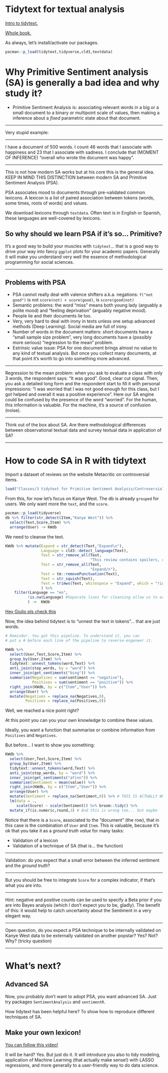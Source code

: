 Tidytext for textual analysis
================

[Intro to
tidytext.](https://cran.r-project.org/web/packages/tidytext/vignettes/tidytext.html)

[Whole book.](https://www.tidytextmining.com/)

As always, let’s install/activate our packages.

``` r
pacman::p_load(tidytext,tidyverse,cld3,textdata)
```

# Why Primitive Sentiment analysis (SA) is generally a bad idea and why study it?

-   Primitive Sentiment Analysis is: associating relevant words in a big
    or a small document to a binary or multipoint scale of values, then
    making a inference about a *fixed* parametric state about that
    document.

------------------------------------------------------------------------

Very stupid example:

------------------------------------------------------------------------

I have a document of 500 words. I count 46 words that I associate with
happiness and 23 that I associate with sadness. I conclude that (MOMENT
OF INFERENCE) “overall who wrote the document was happy”.

------------------------------------------------------------------------

This is not how modern SA works but at his core this is the general
idea. KEEP IN MIND THIS DISTINCTION between modern SA and Primitive
Sentiment Analysis (PSA).

PSA associates mood to documents through pre-validated common lexicons.
A lexicon is a list of paired association between tokens (words, some
times, roots of words) and values.

We download lexicons through `textdata`. Often text is in English or
Spanish, these languages are well-covered by lexicons.

## So why should we learn PSA if it’s so… Primitive?

It’s a good way to build your muscles with `tidytext`… that is a good
way to drive your way into fancy `ggplot` plots for your academic
papers. Generally it will make you understand very well the essence of
methodological programming for social sciences.

------------------------------------------------------------------------

## Problems with PSA

-   PSA cannot really deal with valence shifters a.k.a. negations:
    `f("not good")` is not `score(not) + score(good)`, is
    `score(good|not)`
-   Semantic problems: the word “miss” means both young lady (arguably a
    polite mood) and “feeling deprivation” (arguably negative mood).
-   People lie and their documents lie too.
-   Very, very hard to deal with irony in texts unless one setup
    advanced methods (Deep Learning). Social media are full of irony.
-   Number of words in the document matters: short documents have a
    “small sample size problem”, very long documents have a (possibly
    more serious) “regression to the mean” problem.
-   Estrinsic value issue: PSA for one document brings almost no value
    to any kind of textual analysis. But once you collect many
    documents, at that point it’s worth to go into something more
    advanced.

------------------------------------------------------------------------

Regression to the mean problem: when you ask to evaluate a class with
only 3 words, the respondent says: “It was good”. Good, clear cut
signal. Then, you ask a detailed long form and the respondent start to
fill it with personal impressions: “I was worried that I was not good
enough for this class, but I got helped and overall it was a positive
experience”. Here our SA engine could be confused by the presence of the
word “worried”. For the human, this information is valuable. For the
machine, it’s a source of confusion (noise).

------------------------------------------------------------------------

Think out of the box about SA. Are there methodological differences
between observational textual data and survey textual data in
application of SA?

------------------------------------------------------------------------

# How to code SA in R with tidytext

Import a dataset of reviews on the website Metacritic on controversial
items.

``` r
load("Classes/3 tidytext for Primitive Sentiment Analysis/Controversial_Metacritic.RData")
```

From this, for now let’s focus on Kanye West. The db is already
`grouped` for users. We only want more the `text`, and the `score`.

``` r
pacman::p_load(tidyverse)
db %>% filter(str_detect(Item,"Kanye West")) %>%
  select(Text,Score,Item) %>%
  arrange(User) -> KWdb
```

We need to cleanse the text.

``` r
KWdb %>% mutate(Expand = str_detect(Text,"Expand\n"),
                Language = cld3::detect_language(Text),
                Text = str_remove_all(Text,
                                      "This review contains spoilers, click expand to view."),
                Text = str_remove_all(Text,
                                      "Expand/n"),
                Text = tm::removePunctuation(Text),
                Text = str_squish(Text),
                Text = trimws(Text, whitespace = "Expand", which = "right")
                ) %>%
    filter(Language == "en",
          !is.na(Language) #Separate lines for cleansing allow us to activate/deactivate a specific operation just by putting # before the line
          ) ->  KWdb
```

[Hey Giulio pls check this](https://www.metacritic.com/user/Yopopo)

Now, the idea behind tidytext is to “unnest the text in tokens”… that
are just words.

``` r
# Reminder. You got this pipeline. To understand it, you can
# put a # before each line of the pipeline to reverse-engeneer it.

KWdb %>%
  select(User,Text,Score,Item) %>%
  group_by(User,Item) %>%
  tidytext::unnest_tokens(word,Text) %>%
  anti_join(stop_words, by = "word") %>%
  inner_join(get_sentiments("bing")) %>%
  summarise(Negatives = sum(sentiment == "negative"),
            Positives = sum(sentiment == "positive")) %>%
  right_join(KWdb, by = c("Item","User")) %>%
  arrange(User) %>%
  mutate(Negatives = replace_na(Negatives,0),
         Positives = replace_na(Positives,0))
```

Well, we reached a nice point right?

At this point you can you your own knowledge to combine these values.

Ideally, you want a function that summarise or combine information from
`Positives` and `Negatives`.

But before… I want to show you something:

``` r
KWdb %>%
  select(User,Text,Score,Item) %>%
  group_by(User,Item) %>%
  tidytext::unnest_tokens(word,Text) %>%
  anti_join(stop_words, by = "word") %>%
  inner_join(get_sentiments("afinn")) %>%
  summarise(Sentiment = mean(value)) %>%
  right_join(KWdb, by = c("Item","User")) %>%
  arrange(User) %>%
  mutate(Sentiment = replace_na(Sentiment,0)) %>% # THIS IS ACTUALLY WRONG FROM THE STANDPOINT OF A STATISTICIAN OR AN INFORMATION SCIENTIST
  lm(data = .,
     scale(Score) ~ scale(Sentiment)) %>% broom::tidy() %>%
  mutate_if(is.numeric,round,3) # And this is wrong too... but maybe
```

Notice that there is a `Score`, associated to the “document” (the row),
that in this case is the combination of `User` and `Item`. This is
valuable, because it’s ok that you take it as a *ground truth value* for
many tasks:

-   Validation of a lexicon
-   Validation of a technique of SA (that is… the function)

------------------------------------------------------------------------

Validation: do you expect that a small error between the inferred
sentiment and the *ground truth*?

------------------------------------------------------------------------

But you should be free to integrate `Score` for a complex indicator, if
that’s what you are into.

------------------------------------------------------------------------

Hint: negative and positive counts can be used to specify a Beta prior
if you are into Bayes analysis (which I don’t expect you to be, gladly).
The benefit of this: it would help to catch uncertainty about the
Sentiment in a very elegant way.

------------------------------------------------------------------------

Open question, do you expect a PSA technique to be internally validated
on Kanye West data to be externally validated on another popstar? Yes?
Not? Why? (tricky question)

------------------------------------------------------------------------

# What’s next?

## Advanced SA

Now, you probably don’t want to adopt PSA, you want advanced SA. Just
try packages `SentimentAnalysis` and `sentimentR`.

How tidytext has been helpful here? To show how to reproduce different
techniques of SA.

## Make your own lexicon!

[You can follow this
video!](https://www.youtube.com/watch?v=whE85O1XCkg)

It will be hard? Yes. But just do it. It will introduce you also to tidy
modeling, application of Machine Learning (that actually make sense!)
with LASSO regressions, and more generally to a user-friendly way to do
data science.
